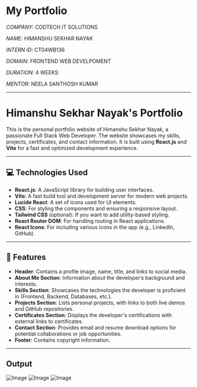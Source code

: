 # My Portfolio
_COMPANY_: CODTECH IT SOLUTIONS

_NAME_: HIMANSHU SEKHAR NAYAK

_INTERN ID_: CT04WB136

_DOMAIN_: FRONTEND WEB DEVELPOMENT

_DURATION_: 4 WEEKS

_MENTOR_: NEELA SANTHOSH KUMAR

---

# Himanshu Sekhar Nayak's Portfolio

This is the personal portfolio website of Himanshu Sekhar Nayak, a passionate Full Stack Web Developer. The website showcases my skills, projects, certificates, and contact information. It is built using **React.js** and **Vite** for a fast and optimized development experience.

---

## 💻 Technologies Used

- **React.js**: A JavaScript library for building user interfaces.
- **Vite**: A fast build tool and development server for modern web projects.
- **Lucide React**: A set of icons used for UI elements.
- **CSS**: For styling the components and ensuring a responsive layout.
- **Tailwind CSS** (optional): If you want to add utility-based styling.
- **React Router DOM**: For handling routing in React applications.
- **React Icons**: For including various icons in the app (e.g., LinkedIn, GitHub).

---

## 🚀 Features

- **Header**: Contains a profile image, name, title, and links to social media.
- **About Me Section**: Information about the developer’s background and interests.
- **Skills Section**: Showcases the technologies the developer is proficient in (Frontend, Backend, Databases, etc.).
- **Projects Section**: Lists personal projects, with links to both live demos and GitHub repositories.
- **Certificates Section**: Displays the developer's certifications with external links to certificates.
- **Contact Section**: Provides email and resume download options for potential collaborations or job opportunities.
- **Footer**: Contains copyright information.

---

## Output
![Image](https://github.com/user-attachments/assets/e175830e-0e12-4132-803e-0372c60500bc)
![Image](https://github.com/user-attachments/assets/5d59f7c6-828c-46d0-a3d2-1667f305bf8a)
![Image](https://github.com/user-attachments/assets/6d4b653b-9c23-42c8-b53c-8f9430970cd9)
